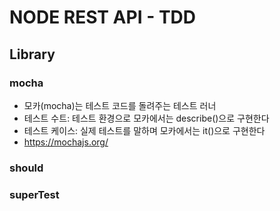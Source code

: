 # NODE REST API - TDD

## Library
### mocha
- 모카(mocha)는 테스트 코드를 돌려주는 테스트 러너 
- 테스트 수트: 테스트 환경으로 모카에서는 describe()으로 구현한다
- 테스트 케이스: 실제 테스트를 말하며 모카에서는 it()으로 구현한다
- https://mochajs.org/

### should


### superTest
